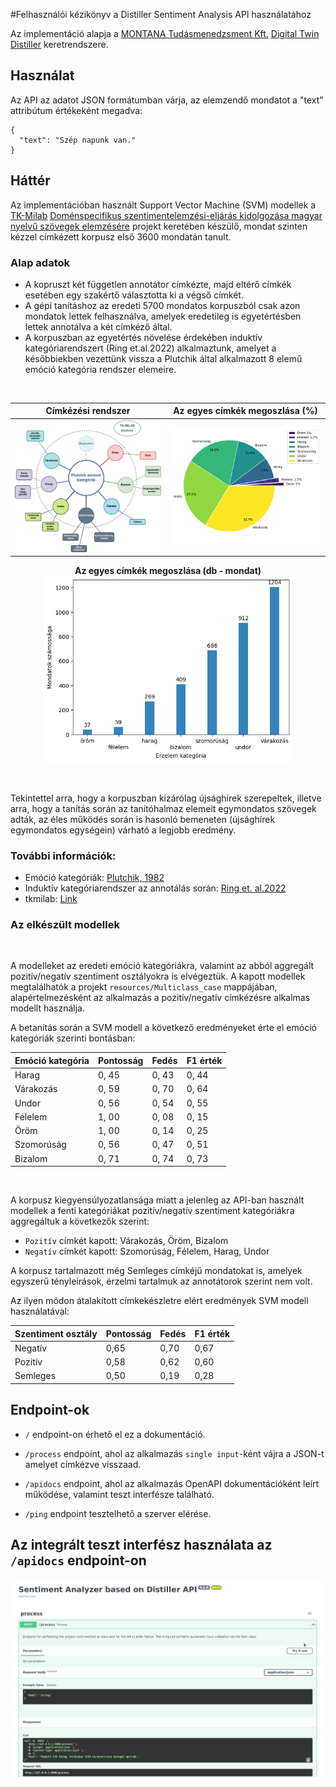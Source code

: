 #Felhasználói kézikönyv a Distiller Sentiment Analysis API használatához


Az implementáció alapja a [MONTANA Tudásmenedzsment Kft.](https://montana.hu/) [Digital Twin Distiller](https://github.com/montana-knowledge-management/digital-twin-distiller) keretrendszere.

## Használat

Az API az adatot JSON formátumban várja, az elemzendő mondatot a "text" attribútum értékeként megadva:

```
{
  "text": "Szép napunk van."
}
```

## Háttér

Az implementációban használt Support Vector Machine (SVM) modellek a [TK-Milab](https://milab.tk.hu/hu) [Doménspecifikus szentimentelemzési-eljárás kidolgozása magyar nyelvű szövegek elemzésére](https://milab.tk.hu/domenspecifikus-szentimentelemzesi-eljaras-kidolgozasa-magyar-nyelvu-szovegek-elemzesere) projekt keretében készülő, mondat szinten kézzel címkézett korpusz első 3600 mondatán tanult.

### Alap adatok

* A kopruszt két független annotátor címkézte, majd eltérő címkék esetében egy szakértő választotta ki a végső címkét.
* A gépi tanításhoz az eredeti 5700 mondatos korpuszból csak azon mondatok lettek felhasználva, amelyek eredetileg is egyetértésben lettek annotálva a két címkéző által.
* A korpuszban az egyetértés növelése érdekében induktív kategóriarendszert (Ring et.al.2022) alkalmaztunk, amelyet a későbbiekben vezettünk vissza a Plutchik által alkalmazott 
8 elemű emóció kategória rendszer elemeire.

<br>

|                       Címkézési rendszer                        |               Az egyes címkék megoszlása (%)               |
|:---------------------------------------------------------------:|:----------------------------------------------------------:|
| <img src="images/categories.png" alt="categories" width="600"/> | <img src="images/tk_milab2.png" alt="distro" width="600"/> |

<center>

**Az egyes címkék megoszlása (db - mondat)** <br>
<img src="images/emotion_2.png" alt="disto2" width="400"/>
</center>
<br>


Tekintettel arra, hogy a korpuszban kizárólag újsághírek szerepeltek, illetve arra,
hogy a tanítás során az tanítóhalmaz elemeit egymondatos szövegek adták, 
az éles működés során is hasonló bemeneten (újsághírek egymondatos egységein) 
várható a legjobb eredmény.

### További információk:
* Emóció kategóriák: [Plutchik, 1982](https://journals.sagepub.com/doi/abs/10.1177/053901882021004003?journalCode=ssic)
* Induktív kategóriarendszer az annotálás során: [Ring et. al.2022]()
* tkmilab: [Link](https://milab.tk.hu/hu)

### Az elkészült modellek
<br>

A modelleket az eredeti emóció kategóriákra, valamint az abból aggregált pozitív/negatív szentiment osztályokra is elvégeztük. A kapott modellek megtalálhatók a projekt `resources/Multiclass_case` mappájában, alapértelmezésként az alkalmazás a pozitív/negatív címkézésre alkalmas modellt használja.

A betanítás során a SVM modell a következő eredményeket érte el emóció kategóriák szerinti bontásban:

<center>

| Emóció kategória | Pontosság | Fedés | F1 érték |
|------------------|:----------|:------|:---------|
| Harag            | 0, 45      | 0, 43  | 0, 44     |
| Várakozás        | 0, 59      | 0, 70  | 0, 64     |
| Undor            | 0, 56      | 0, 54  | 0, 55     |
| Félelem          | 1, 00      | 0, 08  | 0, 15     |
| Öröm             | 1, 00      | 0, 14  | 0, 25     |
| Szomorúság       | 0, 56      | 0, 47  | 0, 51     |
| Bizalom          | 0, 71      | 0, 74  | 0, 73     |

</center>
<br>

A korpusz kiegyensúlyozatlansága miatt a jelenleg az API-ban használt modellek a fenti kategóriákat pozitív/negatív szentiment kategóriákra aggregáltuk a következők szerint: 
* `Pozitív` címkét kapott: Várakozás, Öröm, Bizalom
* `Negatív` címkét kapott: Szomorúság, Félelem, Harag, Undor

A korpusz tartalmazott még Semleges címkéjű mondatokat is, amelyek egyszerű tényleírások, érzelmi tartalmuk az annotátorok szerint nem volt.

Az ilyen módon átalakított címkekészletre elért eredmények SVM modell használatával:

<center>

| Szentiment osztály | Pontosság | Fedés | F1 érték |
|--------------------|:----------|:------|:---------|
| Negatív            | 0,65      | 0,70  | 0,67     |
| Pozitív            | 0,58      | 0,62  | 0,60     |
| Semleges           | 0,50      | 0,19  | 0,28     |

</center>

## Endpoint-ok

* `/` endpoint-on érhető el ez a dokumentáció.

* `/process` endpoint, ahol az alkalmazás `single input`-ként vájra a JSON-t amelyet címkézve visszaad.

* `/apidocs` endpoint, ahol az alkalmazás OpenAPI dokumentációként leírt működése, valamint teszt interfésze található.

* `/ping` endpoint tesztelhető a szerver elérése.

## Az integrált teszt interfész használata az `/apidocs` endpoint-on

![Használat](images/usage_.gif)
